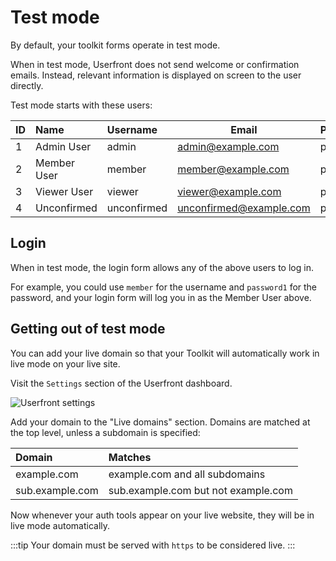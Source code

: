 # Test mode

By default, your toolkit forms operate in test mode.

When in test mode, Userfront does not send welcome or confirmation emails. Instead, relevant information is displayed on screen to the user directly.

Test mode starts with these users:

| ID  | Name        | Username    | Email                   | Password  |
| :-- | :---------- | :---------- | ----------------------- | :-------- |
| 1   | Admin User  | admin       | admin@example.com       | password1 |
| 2   | Member User | member      | member@example.com      | password1 |
| 3   | Viewer User | viewer      | viewer@example.com      | password1 |
| 4   | Unconfirmed | unconfirmed | unconfirmed@example.com | password1 |

## Login

When in test mode, the login form allows any of the above users to log in.

For example, you could use `member` for the username and `password1` for the password, and your login form will log you in as the Member User above.

## Getting out of test mode

You can add your live domain so that your Toolkit will automatically work in live mode on your live site.

Visit the `Settings` section of the Userfront dashboard.

![Userfront settings](https://res.cloudinary.com/component/image/upload/v1593131793/permanent/settings-nav.png)

Add your domain to the "Live domains" section. Domains are matched at the top level, unless a subdomain is specified:

| Domain          | Matches                             |
| :-------------- | :---------------------------------- |
| example.com     | example.com and all subdomains      |
| sub.example.com | sub.example.com but not example.com |

Now whenever your auth tools appear on your live website, they will be in live mode automatically.

:::tip
Your domain must be served with `https` to be considered live.
:::
